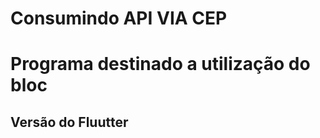 # Consumindo API VIA CEP

# Programa destinado a utilização do bloc



<h2> Versão do Fluutter </h2
![image](https://user-images.githubusercontent.com/35046482/112001505-ca47e380-8afd-11eb-90a9-113a0aa7bccd.png)
